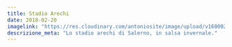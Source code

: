 ```yaml
---
title: Stadio Arechi
date: 2018-02-20
imagelink: "https://res.cloudinary.com/antoniosite/image/upload/v1600028302/Foto/27893554_747139088809425_737239378400641024_n.jpg_xi6bsk.jpg"
descrizione_meta: "Lo stadio arechi di Salerno, in salsa invernale."
---
```

